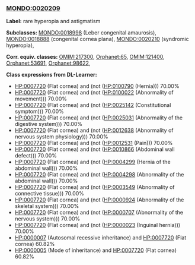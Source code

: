 
### [MONDO:0020209](http://purl.obolibrary.org/obo/MONDO_0020209)
**Label:** rare hyperopia and astigmatism

**Subclasses:** [MONDO:0018998](http://purl.obolibrary.org/obo/MONDO_0018998) (Leber congenital amaurosis), [MONDO:0018888](http://purl.obolibrary.org/obo/MONDO_0018888) (congenital cornea plana), [MONDO:0020210](http://purl.obolibrary.org/obo/MONDO_0020210) (syndromic hyperopia), 

**Corr. equiv. classes:** [OMIM:217300](http://purl.obolibrary.org/obo/OMIM_217300), [Orphanet:65](http://www.orpha.net/ORDO/Orphanet_65), [OMIM:121400](http://purl.obolibrary.org/obo/OMIM_121400), [Orphanet:53691](http://www.orpha.net/ORDO/Orphanet_53691), [Orphanet:98622](http://www.orpha.net/ORDO/Orphanet_98622), 

**Class expressions from DL-Learner:**

- [HP:0007720](http://purl.obolibrary.org/obo/HP_0007720) (Flat cornea) and (not ([HP:0100790](http://purl.obolibrary.org/obo/HP_0100790) (Hernia))) 70.00%
- [HP:0007720](http://purl.obolibrary.org/obo/HP_0007720) (Flat cornea) and (not ([HP:0100022](http://purl.obolibrary.org/obo/HP_0100022) (Abnormality of movement))) 70.00%
- [HP:0007720](http://purl.obolibrary.org/obo/HP_0007720) (Flat cornea) and (not ([HP:0025142](http://purl.obolibrary.org/obo/HP_0025142) (Constitutional symptom))) 70.00%
- [HP:0007720](http://purl.obolibrary.org/obo/HP_0007720) (Flat cornea) and (not ([HP:0025031](http://purl.obolibrary.org/obo/HP_0025031) (Abnormality of the digestive system))) 70.00%
- [HP:0007720](http://purl.obolibrary.org/obo/HP_0007720) (Flat cornea) and (not ([HP:0012638](http://purl.obolibrary.org/obo/HP_0012638) (Abnormality of nervous system physiology))) 70.00%
- [HP:0007720](http://purl.obolibrary.org/obo/HP_0007720) (Flat cornea) and (not ([HP:0012531](http://purl.obolibrary.org/obo/HP_0012531) (Pain))) 70.00%
- [HP:0007720](http://purl.obolibrary.org/obo/HP_0007720) (Flat cornea) and (not ([HP:0010866](http://purl.obolibrary.org/obo/HP_0010866) (Abdominal wall defect))) 70.00%
- [HP:0007720](http://purl.obolibrary.org/obo/HP_0007720) (Flat cornea) and (not ([HP:0004299](http://purl.obolibrary.org/obo/HP_0004299) (Hernia of the abdominal wall))) 70.00%
- [HP:0007720](http://purl.obolibrary.org/obo/HP_0007720) (Flat cornea) and (not ([HP:0004298](http://purl.obolibrary.org/obo/HP_0004298) (Abnormality of the abdominal wall))) 70.00%
- [HP:0007720](http://purl.obolibrary.org/obo/HP_0007720) (Flat cornea) and (not ([HP:0003549](http://purl.obolibrary.org/obo/HP_0003549) (Abnormality of connective tissue))) 70.00%
- [HP:0007720](http://purl.obolibrary.org/obo/HP_0007720) (Flat cornea) and (not ([HP:0000924](http://purl.obolibrary.org/obo/HP_0000924) (Abnormality of the skeletal system))) 70.00%
- [HP:0007720](http://purl.obolibrary.org/obo/HP_0007720) (Flat cornea) and (not ([HP:0000707](http://purl.obolibrary.org/obo/HP_0000707) (Abnormality of the nervous system))) 70.00%
- [HP:0007720](http://purl.obolibrary.org/obo/HP_0007720) (Flat cornea) and (not ([HP:0000023](http://purl.obolibrary.org/obo/HP_0000023) (Inguinal hernia))) 70.00%
- [HP:0000007](http://purl.obolibrary.org/obo/HP_0000007) (Autosomal recessive inheritance) and [HP:0007720](http://purl.obolibrary.org/obo/HP_0007720) (Flat cornea) 60.82%
- [HP:0000005](http://purl.obolibrary.org/obo/HP_0000005) (Mode of inheritance) and [HP:0007720](http://purl.obolibrary.org/obo/HP_0007720) (Flat cornea) 60.82%


